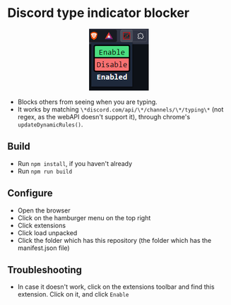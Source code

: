 # Discord type indicator blocker
<div align="center">
  <img src="images/1.png" alt="Control panel image"/>
</div>

- Blocks others from seeing when you are typing.
- It works by matching `\*discord.com/api/\*/channels/\*/typing\*` (not regex, as the webAPI doesn't support it), through chrome's `updateDynamicRules()`.

## Build
- Run `npm install`, if you haven't already
- Run `npm run build`

## Configure
- Open the browser
- Click on the hamburger menu on the top right
- Click extensions
- Click load unpacked
- Click the folder which has this repository (the folder which has the manifest.json file)

## Troubleshooting
- In case it doesn't work, click on the extensions toolbar and find this extension. Click on it, and click `Enable`